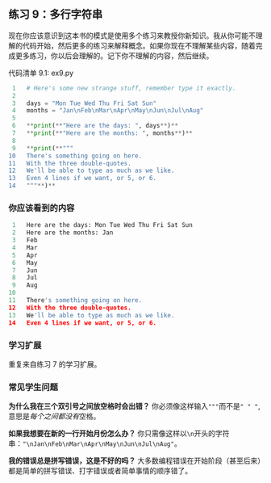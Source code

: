 ## 练习 9：多行字符串

现在你应该意识到这本书的模式是使用多个练习来教授你新知识。我从你可能不理解的代码开始，然后更多的练习来解释概念。如果你现在不理解某些内容，随着完成更多练习，你以后会理解的。记下你不理解的内容，然后继续。

代码清单 9.1: ex9.py

```py
 1   # Here's some new strange stuff, remember type it exactly.
 2
 3   days = "Mon Tue Wed Thu Fri Sat Sun"
 4   months = "Jan\nFeb\nMar\nApr\nMay\nJun\nJul\nAug"
 5
 6   **print(**"Here are the days: ", days**)**
 7   **print(**"Here are the months: ", months**)**
 8
 9   **print(**"""
10   There's something going on here.
11   With the three double-quotes.
12   We'll be able to type as much as we like.
13   Even 4 lines if we want, or 5, or 6.
14   """**)**
```

### 你应该看到的内容

```py
 1   Here are the days: Mon Tue Wed Thu Fri Sat Sun
 2   Here are the months: Jan
 3   Feb
 4   Mar
 5   Apr
 6   May
 7   Jun
 8   Jul
 9   Aug
10
11   There's something going on here.
12   With the three double-quotes.
13   We'll be able to type as much as we like.
14   Even 4 lines if we want, or 5, or 6.
```

### 学习扩展

重复来自练习 7 的学习扩展。

### 常见学生问题

**为什么我在三个双引号之间放空格时会出错？** 你必须像这样输入`"""`而不是`" " "`, 意思是*每个之间都没有*空格。

**如果我想要在新的一行开始月份怎么办？** 你只需像这样以`\n`开头的字符串：`"\nJan\nFeb\nMar\nApr\nMay\nJun\nJul\nAug"`。

**我的错误总是拼写错误，这是不好的吗？** 大多数编程错误在开始阶段（甚至后来）都是简单的拼写错误、打字错误或者简单事情的顺序错了。
